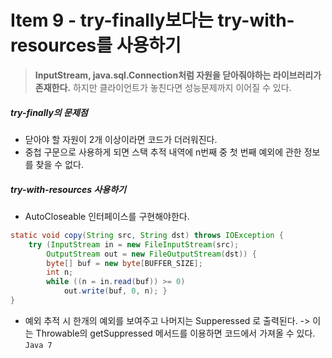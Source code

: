 # Item 9 - try-finally보다는 try-with-resources를 사용하기

> **InputStream, java.sql.Connection처럼 자원을 닫아줘야하는 라이브러리가 존재한다.**
> 하지만 클라이언트가 놓친다면 성능문제까지 이어질 수 있다.

##### try-finally의 문제점
* 닫아야 할 자원이 2개 이상이라면 코드가 더러워진다.
* 중첩 구문으로 사용하게 되면 스택 추적 내역에 n번째 중 첫 번째 예외에 관한 정보를 찾을 수 없다.

##### try-with-resources 사용하기
* AutoCloseable 인터페이스를 구현해야한다.
```java
static void copy(String src, String dst) throws IOException { 
	try (InputStream in = new FileInputStream(src);
		OutputStream out = new FileOutputStream(dst)) { 
		byte[] buf = new byte[BUFFER_SIZE];
		int n;
		while ((n = in.read(buf)) >= 0)
			out.write(buf, 0, n); }
}
```
* 예외 추적 시 한개의 예외를 보여주고 나머지는 Supperessed 로 출력된다.
-> 이는 Throwable의 getSuppressed 메서드를 이용하면 코드에서 가져올 수 있다. `Java 7`


